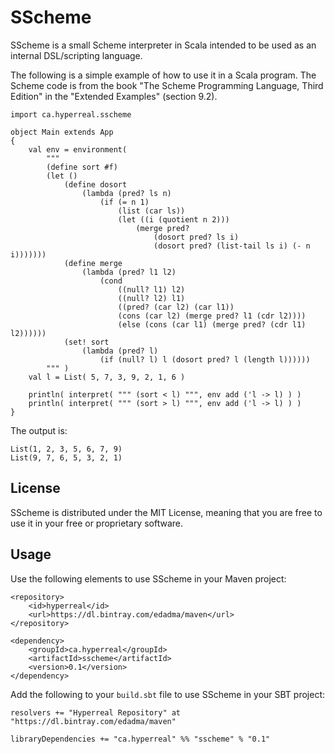 SScheme
=======

SScheme is a small Scheme interpreter in Scala intended to be used as an internal DSL/scripting language.

The following is a simple example of how to use it in a Scala program. The Scheme code is from the book "The Scheme Programming Language, Third Edition" in the "Extended Examples" (section 9.2).

	import ca.hyperreal.sscheme

	object Main extends App
	{
		val env = environment(
			"""
			(define sort #f)
			(let ()
				(define dosort
					(lambda (pred? ls n)
						(if (= n 1)
							(list (car ls))
							(let ((i (quotient n 2)))
								(merge pred?
									(dosort pred? ls i)
									(dosort pred? (list-tail ls i) (- n i)))))))
				(define merge
					(lambda (pred? l1 l2)
						(cond
							((null? l1) l2)
							((null? l2) l1)
							((pred? (car l2) (car l1))
							(cons (car l2) (merge pred? l1 (cdr l2))))
							(else (cons (car l1) (merge pred? (cdr l1) l2))))))
				(set! sort
					(lambda (pred? l)
						(if (null? l) l (dosort pred? l (length l))))))
			""" )
		val l = List( 5, 7, 3, 9, 2, 1, 6 )
		
		println( interpret( """ (sort < l) """, env add ('l -> l) ) )
		println( interpret( """ (sort > l) """, env add ('l -> l) ) )
	}

The output is:

	List(1, 2, 3, 5, 6, 7, 9)
	List(9, 7, 6, 5, 3, 2, 1)

	
## License

SScheme is distributed under the MIT License, meaning that you are free to use it in your free or proprietary software.


## Usage

Use the following elements to use SScheme in your Maven project:

	<repository>
		<id>hyperreal</id>
		<url>https://dl.bintray.com/edadma/maven</url>
	</repository>

	<dependency>
		<groupId>ca.hyperreal</groupId>
		<artifactId>sscheme</artifactId>
		<version>0.1</version>
	</dependency>

Add the following to your `build.sbt` file to use SScheme in your SBT project:

	resolvers += "Hyperreal Repository" at "https://dl.bintray.com/edadma/maven"

	libraryDependencies += "ca.hyperreal" %% "sscheme" % "0.1"